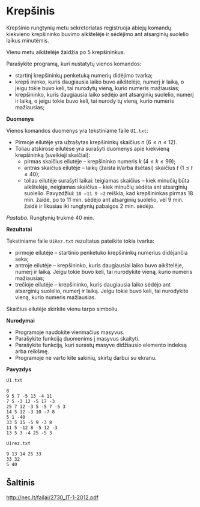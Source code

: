 Krepšinis
=========

Krepšinio rungtynių metu sekretoriatas registruoja abiejų komandų kiekvieno krepšininko buvimo aikštelėje ir sėdėjimo ant atsarginių suolelio laikus minutėmis. 

Vienu metu aikštelėje žaidžia po 5 krepšininkus. 

Parašykite programą, kuri nustatytų vienos komandos: 

- startinį krepšininkų penketuką numerių didėjimo tvarka;
- krepš  ininko, kuris daugiausia laiko buvo aikštelėje, numerį ir laiką, o jeigu tokie buvo keli, tai nurodytų vieną, kurio numeris mažiausias;
- krepšininko, kuris daugiausia laiko sėdėjo ant atsarginių suolelio, numerį ir laiką, o jeigu tokie buvo keli, tai nurody tų vieną, kurio numeris
  mažiausias;

**Duomenys**

Vienos komandos duomenys yra tekstiniame faile `U1.txt`:

- Pirmoje eilutėje yra užrašytas krepšininkų skaičius $n\ (6 \leq n \leq 12)$.
- Toliau  atskirose  eilutėse  yra  surašyti  duomenys  apie  kiekvieną krepšininką  (sveikieji skaičiai):
    - pirmas skaičius eilutėje – krepšininko numeris $k\ (4 \leq k \leq 99)$;
    - antras skaičius eilutėje – laikų (žaista ir/arba ilsėtasi) skaičius $t\ (1 \leq t \leq 40)$;
    - toliau  eilutėje  surašyti  laikai:  teigiamas  skaičius – kiek  minučių būta  aikštelėje, neigiamas  skaičius – kiek  minučių  sėdėta  ant atsarginių  suolelio.  Pavyzdžiui: `18 –11 9 –2` reiškia, kad krepšininkas pirmas 18 min. žaidė, po to 11 min. sėdėjo ant atsarginių suolelio, vėl 9 min. žaidė ir likusias iki rungtynių pabaigos 2 min. sėdėjo.

*Pastaba.*  Rungtynių trukmė 40 min.

**Rezultatai**

Tekstiniame faile `U1Rez.txt` rezultatus pateikite tokia tvarka:

- pirmoje eilutėje – startinio penketuko krepšininkų numerius didėjančia seka;
- antroje eilutėje – krepšininko, kuris daugiausiai laiko buvo aikštelėje, numerį ir laiką. Jeigu tokie buvo keli, tai nurodykite vieną, kurio numeris mažiausias;
- trečioje eilutėje – krepšininko, kuris daugiausia laiko sėdėjo ant atsarginių suolelio, numerį ir laiką. Jeigu tokie buvo keli, tai nurodykite vieną, kurio numeris mažiausias.

Skaičius eilutėje skirkite vienu tarpo simboliu.

**Nurodymai**

- Programoje naudokite vienmačius masyvus.
- Parašykite funkciją duomenims į masyvus skaityti.
- Parašykite funkciją, kuri surastų masyve didžiausio elemento indeksą arba reikšmę.
- Programoje ne varto  kite sakinių, skirtų darbui su ekranu.

**Pavyzdys**

`U1.txt`

```
8
9 5 7 -5 13 -4 11
7 5 -3 12 -5 17 -3
25 7 12 -3 5 -5 7 -5 3
14 5 12 -3 10 -7 8
5 1 -40
33 5 15 -5 9 -3 8
11 5 -12 8 -5 12 -3
13 5 3 -4 25 -5 3
```

`U1rez.txt`

```
9 13 14 25 33
33 32
5 40
```

Šaltinis
--------

http://nec.lt/failai/2730_IT-1-2012.pdf